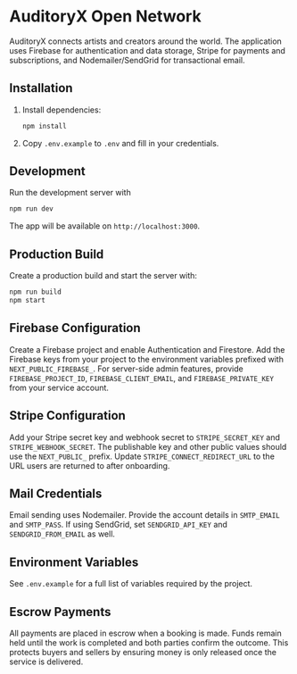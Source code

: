 # AuditoryX Open Network

AuditoryX connects artists and creators around the world. The application uses Firebase for authentication and data storage, Stripe for payments and subscriptions, and Nodemailer/SendGrid for transactional email.

## Installation

1. Install dependencies:
   ```bash
   npm install
   ```
2. Copy `.env.example` to `.env` and fill in your credentials.

## Development

Run the development server with
```bash
npm run dev
```
The app will be available on `http://localhost:3000`.

## Production Build

Create a production build and start the server with:
```bash
npm run build
npm start
```

## Firebase Configuration

Create a Firebase project and enable Authentication and Firestore. Add the Firebase keys from your project to the environment variables prefixed with `NEXT_PUBLIC_FIREBASE_`. For server-side admin features, provide `FIREBASE_PROJECT_ID`, `FIREBASE_CLIENT_EMAIL`, and `FIREBASE_PRIVATE_KEY` from your service account.

## Stripe Configuration

Add your Stripe secret key and webhook secret to `STRIPE_SECRET_KEY` and `STRIPE_WEBHOOK_SECRET`. The publishable key and other public values should use the `NEXT_PUBLIC_` prefix. Update `STRIPE_CONNECT_REDIRECT_URL` to the URL users are returned to after onboarding.

## Mail Credentials

Email sending uses Nodemailer. Provide the account details in `SMTP_EMAIL` and `SMTP_PASS`. If using SendGrid, set `SENDGRID_API_KEY` and `SENDGRID_FROM_EMAIL` as well.

## Environment Variables

See `.env.example` for a full list of variables required by the project.

## Escrow Payments

All payments are placed in escrow when a booking is made. Funds remain held until the work is completed and both parties confirm the outcome. This protects buyers and sellers by ensuring money is only released once the service is delivered.
